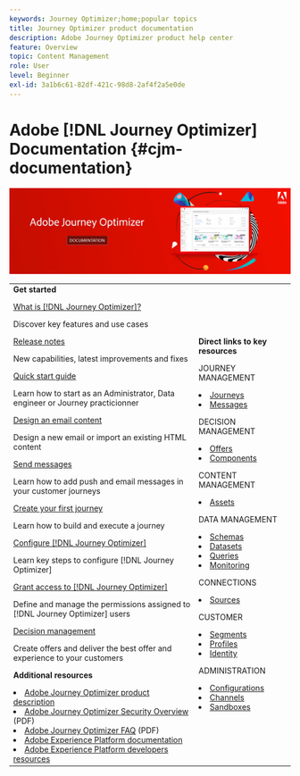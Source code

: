 ```yaml
---
keywords: Journey Optimizer;home;popular topics
title: Journey Optimizer product documentation
description: Adobe Journey Optimizer product help center
feature: Overview
topic: Content Management
role: User
level: Beginner
exl-id: 3a1b6c61-82df-421c-98d8-2af4f2a5e0de
---
```

# Adobe [!DNL Journey Optimizer] Documentation {#cjm-documentation}

![](using/assets/do-not-localize/banner-cjm.jpg) 

<table style="table-layout:fixed">
<tr>
  <td>
    <div><strong>Get started</strong>
    </div>
    <p>
    <em></em>
    <p>
    <div>
      <a href="using/start/get-started.md">What is [!DNL Journey Optimizer]?</a>
    </div>
    <p>Discover key features and use cases
    <p>
    <div>
      <a href="using/rn/release-notes.md">Release notes</a>
    </div>
    <p>New capabilities, latest improvements and fixes
   <p>
    <div>
      <a href="using/start/quick-start.md">Quick start guide</a>
    </div>
    <p>
    Learn how to start as an Administrator, Data engineer or Journey practicionner
    <p>
    <p>
    <div>
      <a href="using/messages/design-emails.md">Design an email content</a>
    </div>
    <p>
    Design a new email or import an existing HTML content
    <p>
    <div>
      <a href="using/building-journeys/journeys-message.md">Send messages</a>
    </div>
    <p>Learn how to add push and email messages in your customer journeys
    <p>
    <div>
    <a href="using/building-journeys/journeys-uc.md">Create your first journey</a>
    </div>
    <p>Learn how to build and execute a journey
    <p>
    <div>
    <a href="using/configuration/get-started-configuration.md">Configure [!DNL Journey Optimizer]</a>
    </div>
    <p>Learn key steps to configure [!DNL Journey Optimizer]
    <p>
    <div>
    <a href="using/administration/permissions-overview.md">Grant access to [!DNL Journey Optimizer]</a>
    </div>
    <p>Define and manage the permissions assigned to [!DNL Journey Optimizer] users
    <p>
    <div>
    <a href="using/offers/get-started/starting-offer-decisioning.md">Decision management</a>
    </div>
    <p>Create offers and deliver the best offer and experience to your customers
    <p>
    <p>
    <div><strong>Additional resources</strong>
    </div>
    <p>
    <p>
    <div>
    <li>
      <a href="https://helpx.adobe.com/legal/product-descriptions/adobe-journey-optimizer.html" target="_blank">Adobe Journey Optimizer product description</a>
    </li>
    </div>
    <div>
    <li>
      <a href="https://www.adobe.com/content/dam/cc/en/security/pdfs/AJO_SecurityOverview.pdf" target="_blank">Adobe Journey Optimizer Security Overview</a> (PDF)
    </li>
    </div>
    <div>
    <li>
      <a href="https://experienceleague.adobe.com/docs/journey-optimizer/assets/AJO-FAQ.pdf" target="_blank">Adobe Journey Optimizer FAQ</a> (PDF)
    </li>
    </div>
    <div>
    <li>
      <a href="https://experienceleague.adobe.com/docs/experience-platform/landing/home.html" target="_blank">Adobe Experience Platform documentation</a>
    </li>
    </div>
    <div>
      <li>
      <a href="https://www.adobe.com/experience-platform/documentation-and-developer-resources.html" target="_blank">Adobe Experience Platform developers resources</a>
    </li>
    </div>
  </td>
   <td>
   <div><strong>Direct links to key resources</strong>
    </div>
    <p>
    <em></em>
    <p>
    <p>JOURNEY MANAGEMENT</p>
    <li>
      <a href="using/building-journeys/journey-gs.md">Journeys</a>
    </li>
    <li>
      <a href="using/messages/create-message.md">Messages</a>
    </li>
    <p>
    <p>DECISION MANAGEMENT</p>
    <li>
      <a href="using/offers/get-started/starting-offer-decisioning.md">Offers</a>
    </li>
     <li>
      <a href="using/offers/offer-library/key-steps.md">Components</a>
    </li>
    <p>
    <p>CONTENT MANAGEMENT</p>
    <li>
      <a href="using/messages/assets-essentials.md">Assets</a>
    </li>
    <p>
    <p>DATA MANAGEMENT</p>
    <li>
      <a href="using/start/get-started-schemas.md">Schemas</a>
    </li>
     <li>
      <a href="using/start/get-started-datasets.md">Datasets</a>
    </li>
        <li>
      <a href="using/start/get-started-queries.md">Queries</a>
    </li>
     <li>
      <a href="https://experienceleague.adobe.com/docs/experience-platform/ingestion/quality/monitor-data-ingestion.html" target="_blank">Monitoring</a>
    </li>
    <p>
    <p>CONNECTIONS</p>
    <li>
      <a href="using/start/get-started-sources.md">Sources</a>
    </li>
    <p>
    <p>CUSTOMER</p>
    <li>
      <a href="using/segment/about-segments.md">Segments</a>
    </li>
     <li>
      <a href="using/segment/get-started-profiles.md">Profiles</a>
    </li>
    <li>
      <a href="using/segment/get-started-identity.md">Identity</a>
    </li>
    <p>
    <p>ADMINISTRATION</p>
    <li>
      <a href="using/configuration/about-data-sources-events-actions.md">Configurations</a>
    </li>
    <li>
      <a href="using/configuration/get-started-configuration.md">Channels</a>
    </li>
     <li>
      <a href="using/administration/sandboxes.md">Sandboxes</a>
    </li>
  </td>
</tr>
</table>
